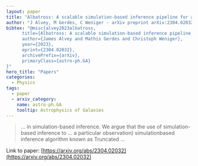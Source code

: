 ```yaml
---
layout: paper
title: "Albatross: A scalable simulation-based inference pipeline for analysing stellar streams in the Milky Way"
author: "J Alvey, M Gerdes, C Weniger - arXiv preprint arXiv:2304.02032, 2023 - arxiv.org"
bibtex: "@misc{alvey2023albatross,
      title={Albatross: A scalable simulation-based inference pipeline for analysing stellar streams in the Milky Way}, 
      author={James Alvey and Mathis Gerdes and Christoph Weniger},
      year={2023},
      eprint={2304.02032},
      archivePrefix={arXiv},
      primaryClass={astro-ph.GA}
}"
hero_title: "Papers"
categories:
  - Physics
tags:
  - paper
  - arxiv_category:
    name: astro-ph.GA
    tooltip: Astrophysics of Galaxies
---
```

>… in simulation-based inference. We argue that the use of simulation-based inference to … a particular observation) simulationbased inference algorithm known as Truncated …

Link to paper: [https://arxiv.org/abs/2304.02032](https://arxiv.org/abs/2304.02032)


